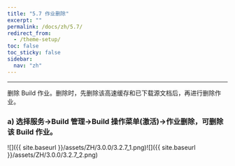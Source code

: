 ```yaml
---
title: "5.7 作业删除"
excerpt: ""
permalink: /docs/zh/5.7/
redirect_from:
  - /theme-setup/
toc: false
toc_sticky: false
sidebar:
  nav: "zh"
---
```


---
删除 Build 作业。删除时，先删除该高速缓存和已下载源文档后，再进行删除作业。

### a\) 选择服务→Build 管理→Build 操作菜单(激活)→作业删除，可删除该 Build 作业。
![]({{ site.baseurl }}/assets/ZH/3.0.0/3.2.7_1.png)![]({{ site.baseurl }}/assets/ZH/3.0.0/3.2.7_2.png)
